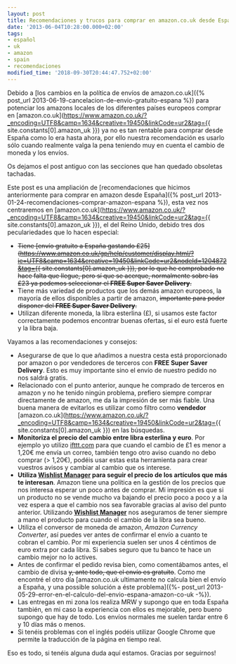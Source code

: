 ```yaml
---
layout: post
title: Recomendaciones y trucos para comprar en amazon.co.uk desde España
date: '2013-06-04T10:28:00.000+02:00'
tags:
- español
- uk
- amazon
- spain
- recomendaciones
modified_time: '2018-09-30T20:44:47.752+02:00'
---
```


Debido a [los cambios en la política de envíos de amazon.co.uk]({% post_url 2013-06-19-cancelacion-de-envio-gratuito-espana %}) para potenciar los amazons locales de los diferentes países europeos comprar en [amazon.co.uk](https://www.amazon.co.uk/?_encoding=UTF8&camp=1634&creative=19450&linkCode=ur2&tag={{ site.constants[0].amazon_uk }}) ya no es tan rentable para comprar desde España como lo era hasta ahora, por ello nuestra recomendación es usarlo sólo cuando realmente valga la pena teniendo muy en cuenta el cambio de moneda y los envíos.  
  
Os dejamos el post antiguo con las secciones que han quedado obsoletas tachadas.  
  
Este post es una ampliación de [recomendaciones que hicimos anteriormente para comprar en amazon desde España]({% post_url 2013-01-24-recomendaciones-comprar-amazon-espana %}), esta vez nos centraremos en [amazon.co.uk](https://www.amazon.co.uk/?_encoding=UTF8&camp=1634&creative=19450&linkCode=ur2&tag={{ site.constants[0].amazon_uk }}), el del Reino Unido, debido tres dos peculariedades que lo hacen especial:  

* ~~Tiene [envío gratuito a España gastando £25](https://www.amazon.co.uk/gp/help/customer/display.html/?ie=UTF8&camp=1634&creative=19450&linkCode=ur2&nodeId=1204872&tag={{ site.constants[0].amazon_uk }}), por lo que he comprobado no hace falta que llegue, pero sí que se acerque, normalmente sobre las £23 ya podemos seleccionar el **FREE Super Saver Delivery**.~~
* Tiene más variedad de productos que los demás amazon europeos, la mayoría de ellos disponibles a partir de amazon, ~~importante para poder disponer del **FREE Super Saver Delivery**.~~
* Utilizan diferente moneda, la libra esterlina (£), si usamos este factor correctamente podemos encontrar buenas ofertas, si el euro está fuerte y la libra baja.

Vayamos a las recomendaciones y consejos:  

* Asegurarse de que lo que añadimos a nuestra cesta está proporcionado por amazon o por vendedores de terceros con **FREE Super Saver Delivery**. Esto es muy importante sino el envío de nuestro pedido no nos saldrá gratis.
* Relacionado con el punto anterior, aunque he comprado de terceros en amazon y no he tenido ningún problema, prefiero siempre comprar directamente de amazon, me da la impresión de ser más fiable. Una buena manera de evitarlos es utilizar como filtro como **vendedor** [amazon.co.uk](https://www.amazon.co.uk/?_encoding=UTF8&camp=1634&creative=19450&linkCode=ur2&tag={{ site.constants[0].amazon_uk }}) en las búsquedas.
* **Monitoriza el precio del cambio entre libra esterlina y euro**. Por ejemplo yo utilizo [ifttt.com](https://ifttt.com/) para que cuando el cambio de £1 es menor a 1,20€ me envía un correo, también tengo otro aviso cuando no debo comprar (> 1,20€), podéis usar estas esta herramienta para crear vuestros avisos y cambiar al cambio que os interese.
* **Utiliza [Wishlist Manager](https://wmhomepage.apphb.com/) para seguir el precio de los artículos que más te interesan**. Amazon tiene una política en la gestión de los precios que nos interesa esperar un poco antes de comprar. Mi impresión es que si un producto no se vende mucho va bajando el precio poco a poco y a la vez espera a que el cambio nos sea favorable gracias al aviso del punto anterior. Utilizando [**Wishlist Manager**](https://wmhomepage.apphb.com/) nos aseguramos de tener siempre a mano el producto para cuando el cambio de la libra sea bueno.
* Utiliza el conversor de moneda de amazon, _Amazon Currency Converter_, así puedes ver antes de confirmar el envío a cuanto te cobran el cambio. Por mi experiencia suelen ser unos 4 céntimos de euro extra por cada libra. Si sabes seguro que tu banco te hace un cambio mejor no lo actives.
* Antes de confirmar el pedido revisa bien, como comentábamos antes, el cambio de divisa ~~y, ante todo, que el envío es gratuito~~. Como me encontré el otro día [amazon.co.uk ultimamente no calcula bien el envío a España, y una possible solución a éste problema]({%- post_url 2013-05-29-error-en-el-calculo-del-envio-espana-amazon-co-uk -%}).
* Las entregas en mi zona los realiza MRW y supongo que en toda España también, en mi caso la experiencia con ellos es mejorable, pero bueno supongo que hay de todo. Los envíos normales me suelen tardar entre 6 y 10 días más o menos.
* Si tenéis problemas con el inglés podéis utilizar Google Chrome que permite la traducción de la página en tiempo real.

Eso es todo, si tenéis alguna duda aquí estamos. Gracias por seguirnos!
